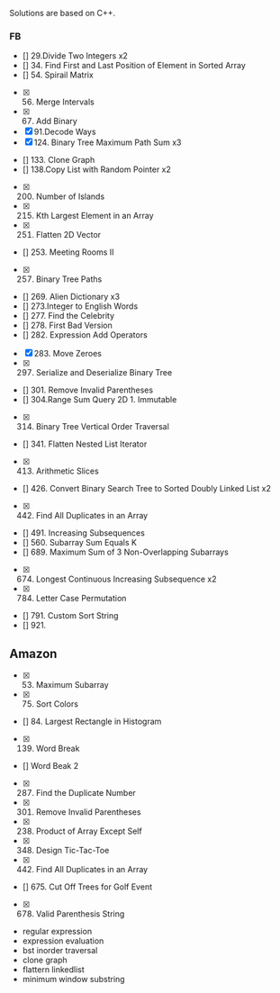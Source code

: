 Solutions are based on C++.

### FB

- [] 29.Divide Two Integers x2
- [] 34. Find First and Last Position of Element in Sorted Array
- [] 54. Spirail Matrix
- [x] 56. Merge Intervals
- [x] 67. Add Binary
- [x] 91.Decode Ways
- [x] 124. Binary Tree Maximum Path Sum x3
- [] 133. Clone Graph
- [] 138.Copy List with Random Pointer x2
- [x] 200. Number of Islands
- [x] 215. Kth Largest Element in an Array
- [x] 251. Flatten 2D Vector
- [] 253. Meeting Rooms II
- [x] 257. Binary Tree Paths
- [] 269. Alien Dictionary x3
- [] 273.Integer to English Words
- [] 277. Find the Celebrity
- [] 278. First Bad Version
- [] 282. Expression Add Operators
- [x] 283. Move Zeroes
- [x] 297. Serialize and Deserialize Binary Tree
- [] 301. Remove Invalid Parentheses
- [] 304.Range Sum Query 2D 1. Immutable
- [x] 314. Binary Tree Vertical Order Traversal
- [] 341. Flatten Nested List Iterator
- [x] 413. Arithmetic Slices
- [] 426. Convert Binary Search Tree to Sorted Doubly Linked List x2
- [x] 442. Find All Duplicates in an Array
- [] 491. Increasing Subsequences
- [] 560. Subarray Sum Equals K
- [] 689. Maximum Sum of 3 Non-Overlapping Subarrays
- [x] 674. Longest Continuous Increasing Subsequence x2
- [x] 784. Letter Case Permutation
- [] 791. Custom Sort String
- [] 921. 

## Amazon

- [x] 53. Maximum Subarray
- [x] 75. Sort Colors
- [] 84. Largest Rectangle in Histogram
- [x] 139. Word Break
- [] Word Beak 2
- [x] 287. Find the Duplicate Number
- [x] 301. Remove Invalid Parentheses
- [x] 238. Product of Array Except Self
- [x] 348. Design Tic-Tac-Toe
- [x] 442. Find All Duplicates in an Array 
- [] 675. Cut Off Trees for Golf Event
- [x] 678. Valid Parenthesis String
- regular expression
- expression evaluation
- bst inorder traversal
- clone graph
- flattern linkedlist
- minimum window substring

















